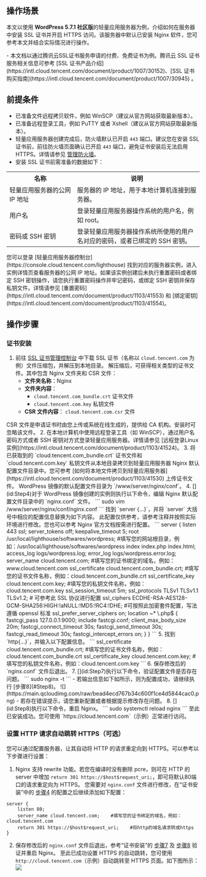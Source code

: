 ## 操作场景
本文以使用 **WordPress 5.7.1 社区版**的轻量应用服务器为例，介绍如何在服务器中安装 SSL 证书并开启 HTTPS 访问。该服务器中默认已安装 Nginx 软件，您可参考本文并结合实际情况进行操作。



<dx-alert infotype="explain" title="">
- 本文档以通过腾讯云SSL证书服务申请的付费、免费证书为例。腾讯云 SSL 证书服务相关信息可参考 [SSL 证书产品介绍](https://intl.cloud.tencent.com/document/product/1007/30152)、[SSL 证书购买指南](https://intl.cloud.tencent.com/document/product/1007/30945) 。
</dx-alert>

 


## 前提条件
- 已准备文件远程拷贝软件，例如 WinSCP（建议从官方网站获取最新版本）。
- 已准备远程登录工具，例如 PuTTY 或者 Xshell（建议从官方网站获取最新版本）。
- 轻量应用服务器创建完成后，防火墙默认已开启 `443` 端口。建议您在安装 SSL 证书前，前往防火墙页面确认已开启 `443` 端口，避免证书安装后无法启用 HTTPS。详情请参见 [管理防火墙](https://intl.cloud.tencent.com/document/product/1103/41393)。
- 安装 SSL 证书前需准备的数据如下：
<table>
<tr>
<th style="width:35%">名称</th>
<th>说明</th>
</tr>
<tr>
<td>轻量应用服务器的公网 IP 地址</td>
<td>服务器的 IP 地址，用于本地计算机连接到服务器。</td>
</tr>
<tr>
<td>用户名</td>
<td>登录轻量应用服务器操作系统的用户名，例如 root。</td>
</tr>
<tr>
<td>密码或 SSH 密钥</td>
<td>登录轻量应用服务器操作系统所使用的用户名对应的密码，或者已绑定的 SSH 密钥。</td>
</tr>
</table>
<dx-alert infotype="notice" title="">
您可以登录 [轻量应用服务器控制台](https://console.cloud.tencent.com/lighthouse) 找到对应的服务器实例，进入实例详情页查看服务器的公网 IP 地址。如果该实例创建后未执行重置密码或者绑定 SSH 密钥操作，请您执行重置密码操作并牢记密码，或绑定 SSH 密钥并保存私钥文件。详情请参见 [重置密码](https://intl.cloud.tencent.com/document/product/1103/41553) 和 [绑定密钥](https://intl.cloud.tencent.com/document/product/1103/41554)。
</dx-alert>




## 操作步骤

### 证书安装
1. 前往 [SSL 证书管理控制台](https://console.cloud.tencent.com/ssl) 中下载 SSL 证书（名称以 `cloud.tencent.com` 为例）文件压缩包，并解压到本地目录。
解压缩后，可获得相关类型的证书文件。其中包含 Nginx 文件夹和 CSR 文件：
   - **文件夹名称**：Nginx
   - **文件夹内容**：
     - `cloud.tencent.com_bundle.crt` 证书文件
     - `cloud.tencent.com.key` 私钥文件
   - **CSR 文件内容**：	`cloud.tencent.com.csr` 文件
<dx-alert infotype="explain" title="">
CSR 文件是申请证书时由您上传或系统在线生成的，提供给 CA 机构。安装时可忽略该文件。
</dx-alert>
2. 在本地计算机中使用远程登录工具（如 WinSCP），通过用户名密码方式或者 SSH 密钥对方式登录轻量应用服务器。详情请参见 [远程登录Linux实例](https://intl.cloud.tencent.com/document/product/1103/41524)。
3. 将已获取到的 `cloud.tencent.com_bundle.crt` 证书文件和 `cloud.tencent.com.key` 私钥文件从本地目录拷贝到轻量应用服务器 Nginx 默认配置文件目录中。您可参考 [如何将本地文件拷贝到轻量应用服务器](https://intl.cloud.tencent.com/document/product/1103/41530) 上传证书文件。
<dx-alert infotype="explain" title="">
WordPress 镜像的默认配置文件目录为 `/www/server/nginx/conf`。
</dx-alert>
4. [](id:Step4)对于 WordPress 镜像创建的实例则执行以下命令，编辑 Nginx 默认配置文件目录中的 `nginx.conf` 文件。
```
sudo vim /www/server/nginx/conf/nginx.conf
```
找到 `server {...}`，并将 `server` 大括号中相应的配置信息替换为如下内容。
<dx-alert infotype="explain" title="">
此配置仅供参考，请参考注释并按照实际环境进行修改。您也可以参考 Nginx 官方文档按需进行配置。
</dx-alert>
```
server {
    listen 443 ssl;
    server_tokens off;
    keepalive_timeout 5;
    root /usr/local/lighthouse/softwares/wordpress; #填写您的网站根目录，例如：/usr/local/lighthouse/softwares/wordpress
    index index.php index.html;
    access_log logs/wordpress.log;
    error_log logs/wordpress.error.log;
    server_name cloud.tencent.com; #填写您的证书绑定的域名，例如：www.cloud.tencent.com
    ssl_certificate cloud.tencent.com_bundle.crt; #填写您的证书文件名称，例如：cloud.tencent.com_bundle.crt
    ssl_certificate_key cloud.tencent.com.key; #填写您的私钥文件名称，例如：cloud.tencent.com.key
    ssl_session_timeout 5m;
    ssl_protocols TLSv1 TLSv1.1 TLSv1.2;  # 可参考此 SSL 协议进行配置
    ssl_ciphers ECDHE-RSA-AES128-GCM-SHA256:HIGH:!aNULL:!MD5:!RC4:!DHE;   #可按照此加密套件配置，写法遵循 openssl 标准
    ssl_prefer_server_ciphers on;
    location ~* \.php$ {
        fastcgi_pass   127.0.0.1:9000;
        include fastcgi.conf;
        client_max_body_size 20m;
        fastcgi_connect_timeout 30s;
        fastcgi_send_timeout 30s;
        fastcgi_read_timeout 30s;
        fastcgi_intercept_errors on;
    }
}
```
5. 找到 `http{...}`，并输入以下配置信息。
```
ssl_certificate cloud.tencent.com_bundle.crt;   #填写您的证书文件名称，例如：cloud.tencent.com_bundle.crt
ssl_certificate_key cloud.tencent.com.key;    #填写您的私钥文件名称，例如：cloud.tencent.com.key
```
6. 保存修改后的 `nginx.conf` 文件后退出。
7. [](id:Step7)执行以下命令，验证配置文件是否存在问题。
```
sudo nginx -t
```
   - 若输出信息如下如所示，则为配置成功，请继续执行 [步骤8](#Step8)。
![](https://main.qcloudimg.com/raw/bead4ecd767b34c600f1ce4d5844cac0.png)
   - 若存在错误提示，请您重新配置或者根据提示修改存在问题。
8. [](id:Step8)执行以下命令，重启 Nginx。
```
sudo systemctl reload nginx
```
至此已安装成功。您可使用 `https://cloud.tencent.com`（示例）正常进行访问。

### 设置 HTTP 请求自动跳转 HTTPS（可选）

您可以通过配置服务器，让其自动将 HTTP 的请求重定向到 HTTPS。可以参考以下步骤进行设置：

1. Nginx 支持 rewrite 功能。若您在编译时没有删除 pcre，则可在 HTTP 的 server 中增加 `return 301 https://$host$request_uri;`，即可将默认80端口的请求重定向为 HTTPS。
您需要对 `nginx.conf` 文件进行修改，在“证书安装”中的 [步骤4](#Step4) 的配置之后继续添加如下配置：
```
server {
    listen 80;
    server_name cloud.tencent.com;    #填写您的证书绑定的域名，例如：cloud.tencent.com
    return 301 https://$host$request_uri;  	 #将http的域名请求转成https
}
```
2. 保存修改后的 `nginx.conf` 文件后退出，参考“证书安装”的 [步骤7](#Step7) 及 [步骤8](#Step8) 验证并重启 Nginx。
至此已成功设置 HTTPS 的自动跳转，您可使用 `http://cloud.tencent.com`（示例）自动跳转至 HTTPS 页面。如下图所示：
![](https://qcloudimg.tencent-cloud.cn/raw/b40756acd92fc9350aa39bd068442baf.png)

